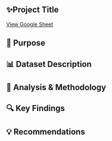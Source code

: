 ## ✨Project Title
[View Google Sheet]((https://docs.google.com/spreadsheets/d/1CKlvxyl5aS4Dsx1KHylFeEcdlUktrAPrUdZDe0GHd8Y/edit?gid=868644233#gid=868644233))
## 🎯 Purpose
## 📊 Dataset Description
## 🧪 Analysis & Methodology
## 🔍 Key Findings
## 💡 Recommendations
